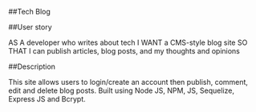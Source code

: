 ##Tech Blog

##User story

AS A developer who writes about tech
I WANT a CMS-style blog site
SO THAT I can publish articles, blog posts, and my thoughts and opinions

##Description

This site allows users to login/create an account then publish, comment, edit and delete blog posts.
Built using Node JS, NPM, JS, Sequelize, Express JS and Bcrypt.
